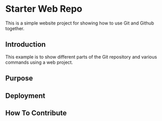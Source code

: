 # Starter Web Repo

This is a simple website project for
showing how to use Git and Github together.

## Introduction

This example is to show different parts
of the Git repository and various commands
using a web project.

## Purpose

## Deployment

## How To Contribute
